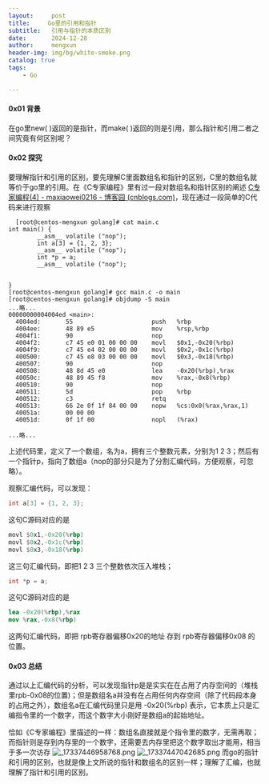 ```yaml
---
layout:     post
title:     Go里的引用和指针
subtitle:   引用与指针的本质区别
date:       2024-12-28
author:     mengxun
header-img: img/bg/white-smoke.png
catalog: true
tags:
    - Go

---
```


#### 0x01 背景

在go里new( )返回的是指针，而make( )返回的则是引用，那么指针和引用二者之间究竟有何区别呢？

#### 0x02 探究

要理解指针和引用的区别，要先理解C里面数组名和指针的区别，C里的数组名就等价于go里的引用。在《C专家编程》里有过一段对数组名和指针区别的阐述 [C专家编程(4) - maxiaowei0216 - 博客园 (cnblogs.com)](https://www.cnblogs.com/maxiaowei0216/p/14247509.html)，现在通过一段简单的C代码来进行观察

```shell
  [root@centos-mengxun golang]# cat main.c
int main() {
        __asm__ volatile ("nop");
        int a[3] = {1, 2, 3};
        __asm__ volatile ("nop");
        int *p = a;
        __asm__ volatile ("nop");


}
[root@centos-mengxun golang]# gcc main.c -o main
[root@centos-mengxun golang]# objdump -S main
...略...
00000000004004ed <main>:
  4004ed:       55                      push   %rbp
  4004ee:       48 89 e5                mov    %rsp,%rbp
  4004f1:       90                      nop
  4004f2:       c7 45 e0 01 00 00 00    movl   $0x1,-0x20(%rbp)
  4004f9:       c7 45 e4 02 00 00 00    movl   $0x2,-0x1c(%rbp)
  400500:       c7 45 e8 03 00 00 00    movl   $0x3,-0x18(%rbp)
  400507:       90                      nop
  400508:       48 8d 45 e0             lea    -0x20(%rbp),%rax
  40050c:       48 89 45 f8             mov    %rax,-0x8(%rbp)
  400510:       90                      nop
  400511:       5d                      pop    %rbp
  400512:       c3                      retq
  400513:       66 2e 0f 1f 84 00 00    nopw   %cs:0x0(%rax,%rax,1)
  40051a:       00 00 00
  40051d:       0f 1f 00                nopl   (%rax)

...略...
```

上述代码里，定义了一个数组，名为a，拥有三个整数元素，分别为1 2 3；然后有一个指针p，指向了数组a（nop的部分只是为了分割汇编代码，方便观察，可忽略）。

观察汇编代码，可以发现：

```c
int a[3] = {1, 2, 3};
```

这句C源码对应的是

```nasm
movl $0x1,-0x20(%rbp)
movl $0x2,-0x1c(%rbp)
movl $0x3,-0x18(%rbp)
```

这三句汇编代码，即把1 2 3 三个整数依次压入堆栈；

```c
int *p = a;
```

这句C源码对应的是

```nasm
lea -0x20(%rbp),%rax  
mov %rax,-0x8(%rbp)
```

这两句汇编代码，即把 rpb寄存器偏移0x20的地址 存到 rpb寄存器偏移0x08 的位置。

#### 0x03 总结

通过以上汇编代码的分析，可以发现指针p是是实实在在占用了内存空间的（堆栈里rpb-0x08的位置)；但是数组名a并没有在占用任何内存空间（除了代码段本身的占用之外），数组名a在汇编代码里只是用 -0x20(%rbp) 表示，它本质上只是汇编指令里的一个数字，而这个数字大小刚好是数组a的起始地址。

恰如《C专家编程》里描述的一样：数组名直接就是个指令里的数字，无需再取；而指针则是存到内存里的一个数字，还需要去内存里把这个数字取出才能用，相当于多一次访存
![_17337446958768.png](https://s2.loli.net/2025/02/08/i3c9xH7meNZMkRQ.png)
![_17337447042685.png](https://s2.loli.net/2025/02/08/qokBN19uUnRXGPl.png)
而go的指针和引用的区别，也就是像上文所说的指针和数组名的区别一样；理解了汇编，也就理解了指针和引用的区别。
